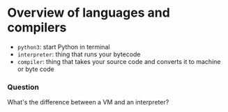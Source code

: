 # Overview of languages and compilers

- `python3`: start Python in terminal
- `interpreter`: thing that runs your bytecode
- `compiler`: thing that takes your source code and converts it to machine or
  byte code

### Question

What's the difference between a VM and an interpreter?
